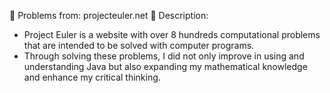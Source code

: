 🌿 Problems from: projecteuler.net
🍃 Description: 
- Project Euler is a website with over 8 hundreds computational problems that are intended to be solved with computer programs. 
- Through solving these problems, I did not only improve in using and understanding Java but also expanding my mathematical knowledge and enhance my critical thinking.

